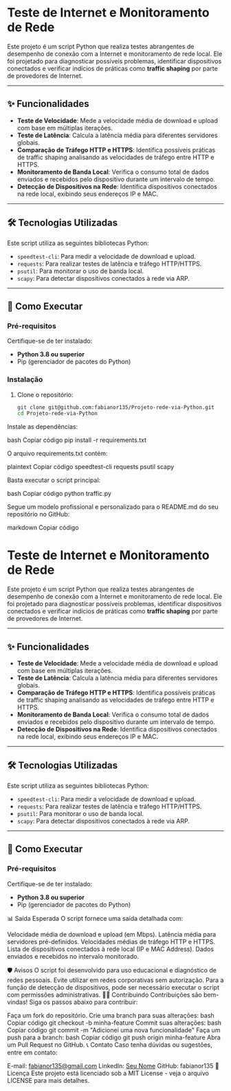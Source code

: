 # Teste de Internet e Monitoramento de Rede

Este projeto é um script Python que realiza testes abrangentes de desempenho de conexão com a Internet e monitoramento de rede local. Ele foi projetado para diagnosticar possíveis problemas, identificar dispositivos conectados e verificar indícios de práticas como **traffic shaping** por parte de provedores de Internet.

---

## ✨ Funcionalidades

- **Teste de Velocidade**: Mede a velocidade média de download e upload com base em múltiplas iterações.
- **Teste de Latência**: Calcula a latência média para diferentes servidores globais.
- **Comparação de Tráfego HTTP e HTTPS**: Identifica possíveis práticas de traffic shaping analisando as velocidades de tráfego entre HTTP e HTTPS.
- **Monitoramento de Banda Local**: Verifica o consumo total de dados enviados e recebidos pelo dispositivo durante um intervalo de tempo.
- **Detecção de Dispositivos na Rede**: Identifica dispositivos conectados na rede local, exibindo seus endereços IP e MAC.

---

## 🛠️ Tecnologias Utilizadas

Este script utiliza as seguintes bibliotecas Python:

- `speedtest-cli`: Para medir a velocidade de download e upload.
- `requests`: Para realizar testes de latência e tráfego HTTP/HTTPS.
- `psutil`: Para monitorar o uso de banda local.
- `scapy`: Para detectar dispositivos conectados à rede via ARP.

---

## 🚀 Como Executar

### Pré-requisitos
Certifique-se de ter instalado:
- **Python 3.8 ou superior**
- Pip (gerenciador de pacotes do Python)

### Instalação

1. Clone o repositório:
   ```bash
   git clone git@github.com:fabianor135/Projeto-rede-via-Python.git
   cd Projeto-rede-via-Python
Instale as dependências:

bash
Copiar código
pip install -r requirements.txt


O arquivo requirements.txt contém:

plaintext
Copiar código
speedtest-cli
requests
psutil
scapy


Basta executar o script principal:

bash
Copiar código
python traffic.py


Segue um modelo profissional e personalizado para o README.md do seu repositório no GitHub:

markdown
Copiar código
# Teste de Internet e Monitoramento de Rede

Este projeto é um script Python que realiza testes abrangentes de desempenho de conexão com a Internet e monitoramento de rede local. Ele foi projetado para diagnosticar possíveis problemas, identificar dispositivos conectados e verificar indícios de práticas como **traffic shaping** por parte de provedores de Internet.

---

## ✨ Funcionalidades

- **Teste de Velocidade**: Mede a velocidade média de download e upload com base em múltiplas iterações.
- **Teste de Latência**: Calcula a latência média para diferentes servidores globais.
- **Comparação de Tráfego HTTP e HTTPS**: Identifica possíveis práticas de traffic shaping analisando as velocidades de tráfego entre HTTP e HTTPS.
- **Monitoramento de Banda Local**: Verifica o consumo total de dados enviados e recebidos pelo dispositivo durante um intervalo de tempo.
- **Detecção de Dispositivos na Rede**: Identifica dispositivos conectados na rede local, exibindo seus endereços IP e MAC.

---

## 🛠️ Tecnologias Utilizadas

Este script utiliza as seguintes bibliotecas Python:

- `speedtest-cli`: Para medir a velocidade de download e upload.
- `requests`: Para realizar testes de latência e tráfego HTTP/HTTPS.
- `psutil`: Para monitorar o uso de banda local.
- `scapy`: Para detectar dispositivos conectados à rede via ARP.

---

## 🚀 Como Executar

### Pré-requisitos
Certifique-se de ter instalado:
- **Python 3.8 ou superior**
- Pip (gerenciador de pacotes do Python)


📊 Saída Esperada
O script fornece uma saída detalhada com:

Velocidade média de download e upload (em Mbps).
Latência média para servidores pré-definidos.
Velocidades médias de tráfego HTTP e HTTPS.
Lista de dispositivos conectados à rede local (IP e MAC Address).
Dados enviados e recebidos no intervalo monitorado.

🛡️ Avisos
O script foi desenvolvido para uso educacional e diagnóstico de redes pessoais. Evite utilizar em redes corporativas sem autorização.
Para a função de detecção de dispositivos, pode ser necessário executar o script com permissões administrativas.
🧑‍💻 Contribuindo
Contribuições são bem-vindas! Siga os passos abaixo para contribuir:

Faça um fork do repositório.
Crie uma branch para suas alterações:
bash
Copiar código
git checkout -b minha-feature
Commit suas alterações:
bash
Copiar código
git commit -m "Adicionei uma nova funcionalidade"
Faça um push para a branch:
bash
Copiar código
git push origin minha-feature
Abra um Pull Request no GitHub.
📞 Contato
Caso tenha dúvidas ou sugestões, entre em contato:

E-mail: fabianor135@gmail.com
LinkedIn: [Seu Nome](https://www.linkedin.com/in/fabiano-rodrigues-leite-820855179/)
GitHub: fabianor135
📝 Licença
Este projeto está licenciado sob a MIT License - veja o arquivo LICENSE para mais detalhes.






